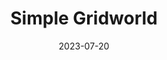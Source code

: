 ---
title: "Simple Gridworld"
description: "A gridworld used for training reinforcement learning algorithms using the openai's gym library."
date: 2023-07-20
redirect: "https://github.com/ahadjawaid/simple-gridworld"
img: "assets/img/gridworld.png"
---